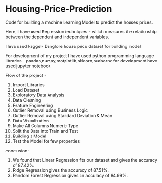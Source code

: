 # Housing-Price-Prediction
Code for building a machine Learning Model to predict the houses prices.



Here, I have used Regression techniques - which measures the relationship between the dependent and independent variables.

Have used kaggel- Banglore house price dataset for building model

For development of my project I have used
python programming language
libraries - pandas,numpy,matplotlib,sklearn,seaborne
for development have used jupyter notebook

Flow of the project - 
1.	Import Libraries
2.	Load Dataset
3.	Exploratory Data Analysis
4.	Data Cleaning
5.	Feature Engineering
6.	Outlier Removal using Business Logic
7.	Outlier Removal using Standard Deviation & Mean
8.	Data Visualization
9.	Make All Columns Numeric Type
10.	Split the Data into Train and Test 
11.	Building a Model
12.	Test the Model for few properties



conclusion:
1.	We found that Linear Regression fits our dataset and gives the accuracy of 87.42%. 
2.	Ridge Regression gives the accuracy of 87.51%. 
3.	Random Forest Regression gives an accuracy of 84.99%.
